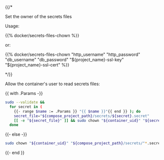 {{/*

Set the owner of the secrets files

Usage:

{{% docker/secrets-files-chown %}}

or:

{{% docker/secrets-files-chown
  "http_username" "http_password"
  "db_username" "db_password"
  "${project_name}-ssl-key" "${project_name}-ssl-cert"
%}}

*/}}

Allow the container's user to read secrets  files:

{{ with .Params -}}

```bash
sudo --validate &&
  for secret in (
    {{- range $name := .Params }} "{{ $name }}"{{ end }} ); do
    secret_file="${compose_project_path}/secrets/${secret}.secret"
    [[ -e "${secret_file}" ]] && sudo chown "${container_uid}" "${secret_file}"
  done
```

{{- else -}}

```bash
sudo chown "${container_uid}" "${compose_project_path}/secrets/"*.secret
```

{{- end }}
